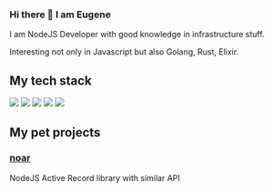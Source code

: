 ### Hi there 👋 I am Eugene

I am NodeJS Developer with good knowledge in infrastructure stuff.

Interesting not only in Javascript but also Golang, Rust, Elixir.

## My tech stack

![](https://img.shields.io/badge/Docker-316192?style=for-the-badge&logo=docker&logoColor=white)
![](https://img.shields.io/badge/PostgreSQL-316192?style=for-the-badge&logo=postgresql&logoColor=white)
![](https://img.shields.io/badge/JavaScript-F7DF1E?style=for-the-badge&logo=javascript&logoColor=black)
![](https://img.shields.io/badge/Elixir-4B275F?style=for-the-badge&logo=elixir&logoColor=white)
![](https://img.shields.io/badge/Phoenix-ED8B00?style=for-the-badge&logo=phoenix&logoColor=white)

## My pet projects

### [noar](https://github.com/jougene/noar)

NodeJS Active Record library with similar API
